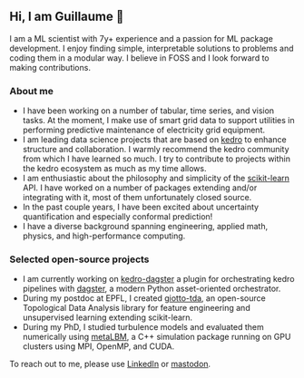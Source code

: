 ## Hi, I am Guillaume 👋

I am a ML scientist with 7y+ experience and a passion for ML package development. I enjoy finding simple, interpretable solutions to problems and coding them in a modular way. I believe in FOSS and I look forward to making contributions.

### About me
- I have been working on a number of tabular, time series, and vision tasks. At the moment, I make use of smart grid data to support utilities in performing predictive maintenance of electricity grid equipment.
- I am leading data science projects that are based on [kedro](https://github.com/kedro-org/kedro) to enhance structure and collaboration. I warmly recommend the kedro community from which I have learned so much. I try to contribute to projects within the kedro ecosystem as much as my time allows. 
- I am enthusiastic about the philosophy and simplicity of the [scikit-learn](https://github.com/scikit-learn/scikit-learn) API. I have worked on a number of packages extending and/or integrating with it, most of them unfortunately closed source.
- In the past couple years, I have been excited about uncertainty quantification and especially conformal prediction!
- I have a diverse background spanning engineering, applied math, physics, and high-performance computing.

### Selected open-source projects
- I am currently working on [kedro-dagster](https://github.com/gtauzin/kedro-dagster) a plugin for orchestrating kedro pipelines with [dagster](https://github.com/dagster-io/dagster), a modern Python asset-oriented orchestrator.
- During my postdoc at EPFL, I created [giotto-tda](https://github.com/giotto-ai/giotto-tda), an open-source Topological Data Analysis library for feature engineering and unsupervised learning extending scikit-learn.
- During my PhD, I studied turbulence models and evaluated them numerically using [metaLBM](https://github.com/gtauzin/metaLBM), a C++ simulation package running on GPU clusters using MPI, OpenMP, and CUDA.

To reach out to me, please use [LinkedIn](https://www.linkedin.com/in/gtauzin/) or [mastodon](https://sigmoid.social/@gtauzin).

<!--
**gtauzin/gtauzin** is a ✨ _special_ ✨ repository because its `README.md` (this file) appears on your GitHub profile.

Here are some ideas to get you started:

- 🔭 I’m currently working on ...
- 🌱 I’m currently learning ...
- 👯 I’m looking to collaborate on ...
- 🤔 I’m looking for help with ...
- 💬 Ask me about ...
- 📫 How to reach me: ...
- 😄 Pronouns: ...
- ⚡ Fun fact: ...
-->

